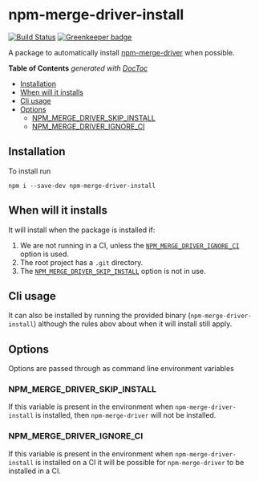 # npm-merge-driver-install

[![Build Status](https://travis-ci.org/BrandonOCasey/npm-merge-driver-install.svg?branch=master)](https://travis-ci.org/BrandonOCasey/npm-merge-driver-install)
[![Greenkeeper badge](https://badges.greenkeeper.io/BrandonOCasey/npm-merge-driver-install.svg)](https://greenkeeper.io/)

A package to automatically install [npm-merge-driver](https://www.npmjs.com/package/npm-merge-driver) when possible.

<!-- START doctoc generated TOC please keep comment here to allow auto update -->
<!-- DON'T EDIT THIS SECTION, INSTEAD RE-RUN doctoc TO UPDATE -->
**Table of Contents**  *generated with [DocToc](https://github.com/thlorenz/doctoc)*

- [Installation](#installation)
- [When will it installs](#when-will-it-installs)
- [Cli usage](#cli-usage)
- [Options](#options)
  - [NPM_MERGE_DRIVER_SKIP_INSTALL](#npm_merge_driver_skip_install)
  - [NPM_MERGE_DRIVER_IGNORE_CI](#npm_merge_driver_ignore_ci)

<!-- END doctoc generated TOC please keep comment here to allow auto update -->

## Installation
To install run

```
npm i --save-dev npm-merge-driver-install
```

## When will it installs
It will install when the package is installed if:
1. We are not running in a CI, unless the [`NPM_MERGE_DRIVER_IGNORE_CI`](###NPM_MERGE_DRIVER_IGNORE_CI) option is used.
2. The root project has a `.git` directory.
3. The [`NPM_MERGE_DRIVER_SKIP_INSTALL`](###NPM_MERGE_DRIVER_SKIP_INSTALL) option is not in use.

## Cli usage
It can also be installed by running the provided binary (`npm-merge-driver-install`) although the rules abov about when it will install still apply.

## Options
Options are passed through as command line environment variables

### NPM_MERGE_DRIVER_SKIP_INSTALL
If this variable is present in the environment when `npm-merge-driver-install` is installed, then `npm-merge-driver` will not be installed.

### NPM_MERGE_DRIVER_IGNORE_CI
If this variable is present in the environment when `npm-merge-driver-install` is installed on a CI it will be possible for `npm-merge-driver` to be installed in a CI.

